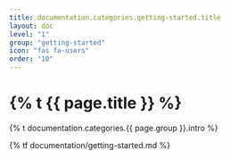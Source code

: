 ```yaml
---
title: documentation.categories.getting-started.title
layout: doc
level: "1"
group: "getting-started"
icon: "fas fa-users"
order: "10"
---
```


# {% t {{ page.title }} %}

{% t documentation.categories.{{ page.group }}.intro %}

{% tf documentation/getting-started.md %}
